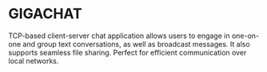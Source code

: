 # GIGACHAT
 TCP-based client-server chat application allows users to engage in one-on-one and group text conversations, as well as broadcast messages. It also supports seamless file sharing. Perfect for efficient communication over local networks.
